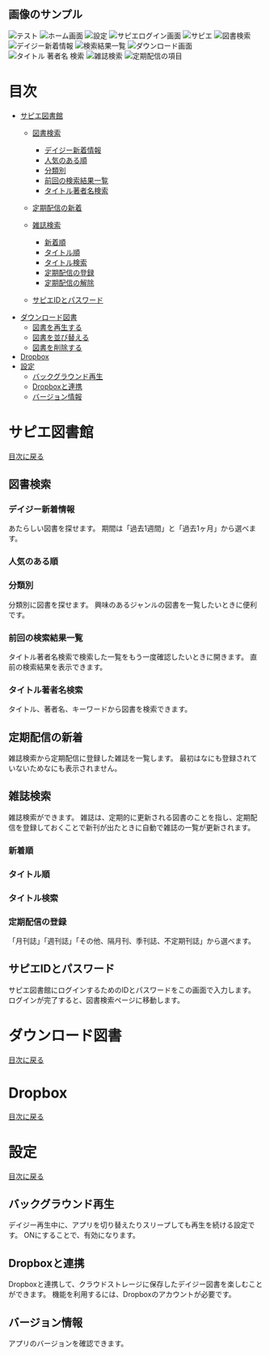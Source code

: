 ## 画像のサンプル

![テスト](images/sample.png)
![ホーム画面](images/home.png)
![設定](images/settings.png)
![サピエログイン画面](images/sapie_logon.png)
![サピエ](images/sapie.png)
![図書検索](images/book_search.png)
![デイジー新着情報](images/new_daisy.png)
![検索結果一覧](images/search_result.png)
![ダウンロード画面](images/download.png)
![タイトル 著者名 検索](images/title_author_search.png)
![雑誌検索](images/magazine_search.png)
![定期配信の項目](images/subscribe_item.png)

# 目次

- <a href="#content1" name="toc1">サピエ図書館</a>
  - <a href="#content1_1" name="toc1_1">図書検索</a>
    - <a href="#content1_1_1" name="toc1_1_1">デイジー新着情報</a>
    - <a href="#content1_1_2" name="toc1_1_2">人気のある順</a>
    - <a href="#content1_1_3" name="toc1_1_3">分類別</a>
    - <a href="#content1_1_4" name="toc1_1_4">前回の検索結果一覧</a>
    - <a href="#content1_1_5" name="toc1_1_5">タイトル著者名検索</a>
  - <a href="#content1_2" name="toc1_2">定期配信の新着</a>
  - <a href="#content1_3" name="toc1_3">雑誌検索</a>
    - <a href="#content1_3_1" name="toc1_3_1">新着順</a>
    - <a href="#content1_3_2" name="toc1_3_2">タイトル順</a>
    - <a href="#content1_3_3" name="toc1_3_3">タイトル検索</a>
    - <a href="#content1_3_4" name="toc1_3_4">定期配信の登録</a>
    - <a href="#content1_3_5" name="toc1_3_5">定期配信の解除</a>

  - <a href="#content1_4" name="toc1_4">サピエIDとパスワード</a>
- <a href="#content2" name="toc2">ダウンロード図書</a>
  - <a href="#content2_1" name="toc2_1">図書を再生する</a>
  - <a href="#content2_2" name="toc2_2">図書を並び替える</a>
  - <a href="#content2_3" name="toc2_3">図書を削除する</a>
- <a href="#content3" name="toc3">Dropbox</a>
- <a href="#content4" name="toc4">設定</a>
  - <a href="#content4_1" name="toc4_1">バックグラウンド再生</a>
  - <a href="#content4_2" name="toc4_2">Dropboxと連携</a>
  - <a href="#content4_3" name="toc4_3">バージョン情報</a>

# サピエ図書館
<a name="content1"></a>
<a href="#toc1">目次に戻る</a>


## 図書検索

### デイジー新着情報

あたらしい図書を探せます。
期間は「過去1週間」と「過去1ヶ月」から選べます。

### 人気のある順


### 分類別
分類別に図書を探せます。
興味のあるジャンルの図書を一覧したいときに便利です。

### 前回の検索結果一覧

タイトル著者名検索で検索した一覧をもう一度確認したいときに開きます。
直前の検索結果を表示できます。

### タイトル著者名検索

タイトル、著者名、キーワードから図書を検索できます。

## 定期配信の新着

雑誌検索から定期配信に登録した雑誌を一覧します。
最初はなにも登録されていないためなにも表示されません。

## 雑誌検索
雑誌検索ができます。
雑誌は、定期的に更新される図書のことを指し、定期配信を登録しておくことで新刊が出たときに自動で雑誌の一覧が更新されます。

### 新着順
### タイトル順
### タイトル検索
### 定期配信の登録

「月刊誌」「週刊誌」「その他、隔月刊、季刊誌、不定期刊誌」から選べます。

## サピエIDとパスワード
サピエ図書館にログインするためのIDとパスワードをこの画面で入力します。
ログインが完了すると、図書検索ページに移動します。

# ダウンロード図書
<a name="content2"></a>
<a href="#toc2">目次に戻る</a>


# Dropbox
<a name="content3"></a>
<a href="#toc3">目次に戻る</a>

# 設定
<a name="content4"></a>
<a href="#toc4">目次に戻る</a>

## バックグラウンド再生

デイジー再生中に、アプリを切り替えたりスリープしても再生を続ける設定です。
ONにすることで、有効になります。

## Dropboxと連携

Dropboxと連携して、クラウドストレージに保存したデイジー図書を楽しむことができます。
機能を利用するには、Dropboxのアカウントが必要です。

## バージョン情報

アプリのバージョンを確認できます。
